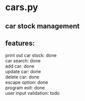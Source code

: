 # cars.py

## car stock management

## features:
print out car stock: done  
car search: done  
add car: done  
update car: done  
delete car: done  
escape option: done  
program exit: done  
user input validation: todo  
